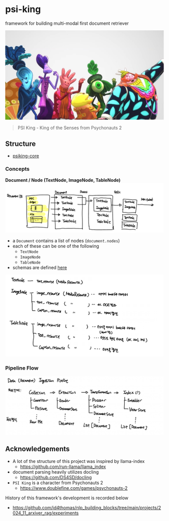 # psi-king
framework for building multi-modal first document retriever

![psi_king](docs/figs/psi_king.png)
> PSI King - King of the Senses from Psychonauts 2

## Structure
* [psiking-core](docs/psiking_core.md)

### Concepts
**Document / Node (TextNode, ImageNode, TableNode)**
![document](docs/figs/main_document_temp.png)
* a `Document` contains a list of nodes (`document.nodes`)
* each of these can be one of the following
    * `TextNode`
    * `ImageNode`
    * `TableNode`
* schemas are defined [here](src/psiking/core)

![nodes](docs/figs/main_node_temp.png)

### Pipeline Flow
![nodes](docs/figs/main_ingestion_pipeline_temp.png)

## Acknowledgements
* A lot of the structure of this project was inspired by llama-index
    * https://github.com/run-llama/llama_index
* document parsing heavily utilizes docling
    * https://github.com/DS4SD/docling
* `PSI King` is a character from Psychonauts 2
    * https://www.doublefine.com/games/psychonauts-2


History of this framework's development is recorded below
* https://github.com/id4thomas/nlp_building_blocks/tree/main/projects/2024_11_arxiver_rag/experiments